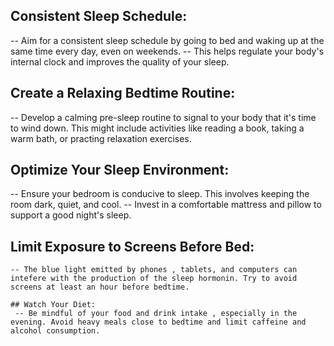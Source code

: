 ## Consistent Sleep Schedule:
 -- Aim for a consistent sleep schedule by going to bed and waking up at the same time every day, even on weekends.
 -- This helps regulate your body's internal clock and improves the quality of your sleep.

 ## Create a Relaxing Bedtime Routine:
  -- Develop a calming pre-sleep routine to signal to your body that it's time to wind down. This might include activities like reading a book, taking a warm bath, or practing relaxation exercises.

  ## Optimize Your Sleep Environment:
   -- Ensure your bedroom is conducive to sleep. This involves keeping the room dark, quiet, and cool.
   -- Invest in a comfortable mattress and pillow to support a good night's sleep.

   ## Limit Exposure to Screens Before Bed:
    -- The blue light emitted by phones , tablets, and computers can intefere with the production of the sleep hormonin. Try to avoid screens at least an hour before bedtime.

    ## Watch Your Diet:
     -- Be mindful of your food and drink intake , especially in the evening. Avoid heavy meals close to bedtime and limit caffeine and alcohol consumption.
     
